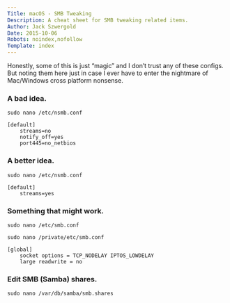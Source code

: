 ```yaml
---
Title: macOS - SMB Tweaking
Description: A cheat sheet for SMB tweaking related items.
Author: Jack Szwergold
Date: 2015-10-06
Robots: noindex,nofollow
Template: index
---
```


Honestly, some of this is just “magic” and I don’t trust any of these configs. But noting them here just in case I ever have to enter the nightmare of Mac/Windows cross platform nonsense.

### A bad idea.

    sudo nano /etc/nsmb.conf

    [default]
        streams=no
        notify_off=yes
        port445=no_netbios

### A better idea.

    sudo nano /etc/nsmb.conf

    [default]
        streams=yes

### Something that might work.

    sudo nano /etc/smb.conf
    
    sudo nano /private/etc/smb.conf

    [global]
        socket options = TCP_NODELAY IPTOS_LOWDELAY
        large readwrite = no

### Edit SMB (Samba) shares.

    sudo nano /var/db/samba/smb.shares
